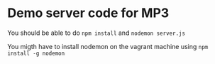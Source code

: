 # Demo server code for MP3
You should be able to do
`npm install` and `nodemon server.js`

You migth have to install nodemon on the vagrant machine using
`npm install -g nodemon`


